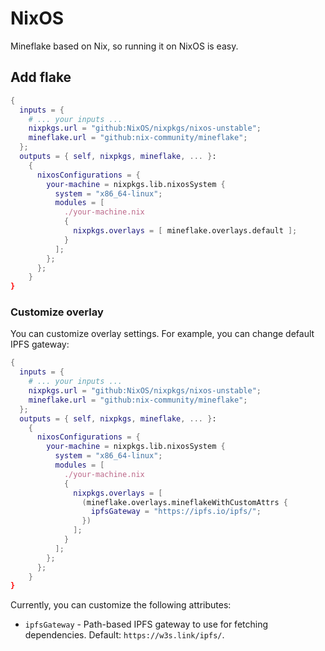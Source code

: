 # NixOS

Mineflake based on Nix, so running it on NixOS is easy.

## Add flake

``` nix title="flake.nix" hl_lines="5 15"
{
  inputs = {
    # ... your inputs ...
    nixpkgs.url = "github:NixOS/nixpkgs/nixos-unstable";
    mineflake.url = "github:nix-community/mineflake";
  };
  outputs = { self, nixpkgs, mineflake, ... }:
    {
      nixosConfigurations = {
        your-machine = nixpkgs.lib.nixosSystem {
          system = "x86_64-linux";
          modules = [
            ./your-machine.nix
            {
              nixpkgs.overlays = [ mineflake.overlays.default ];
            }
          ];
        };
      };
    }
}
```

### Customize overlay

You can customize overlay settings. For example, you can change default IPFS gateway:

``` nix title="flake.nix" hl_lines="15-19"
{
  inputs = {
    # ... your inputs ...
    nixpkgs.url = "github:NixOS/nixpkgs/nixos-unstable";
    mineflake.url = "github:nix-community/mineflake";
  };
  outputs = { self, nixpkgs, mineflake, ... }:
    {
      nixosConfigurations = {
        your-machine = nixpkgs.lib.nixosSystem {
          system = "x86_64-linux";
          modules = [
            ./your-machine.nix
            {
              nixpkgs.overlays = [
                (mineflake.overlays.mineflakeWithCustomAttrs {
                  ipfsGateway = "https://ipfs.io/ipfs/";
                })
              ];
            }
          ];
        };
      };
    }
}
```

Currently, you can customize the following attributes:

- `ipfsGateway` - Path-based IPFS gateway to use for fetching dependencies. Default: `https://w3s.link/ipfs/`.
